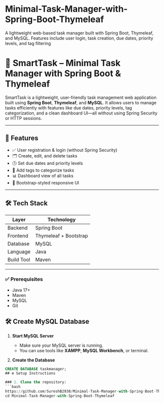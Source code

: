 # Minimal-Task-Manager-with-Spring-Boot-Thymeleaf
A lightweight web-based task manager built with Spring Boot, Thymeleaf, and MySQL. Features include user login, task creation, due dates, priority levels, and tag filtering

# 🧠 SmartTask – Minimal Task Manager with Spring Boot & Thymeleaf

SmartTask is a lightweight, user-friendly task management web application built using **Spring Boot**, **Thymeleaf**, and **MySQL**. It allows users to manage tasks efficiently with features like due dates, priority levels, tag categorization, and a clean dashboard UI—all without using Spring Security or HTTP sessions.

---

## 🚀 Features

- ✅ User registration & login (without Spring Security)
- 🗂️ Create, edit, and delete tasks
- 🕒 Set due dates and priority levels
- 🔖 Add tags to categorize tasks
- 📊 Dashboard view of all tasks
- 🎨 Bootstrap-styled responsive UI

---

## 🛠️ Tech Stack

| Layer        | Technology           |
|--------------|----------------------|
| Backend      | Spring Boot          |
| Frontend     | Thymeleaf + Bootstrap |
| Database     | MySQL                |
| Language     | Java                 |
| Build Tool   | Maven                |

---
### ✅ Prerequisites

- Java 17+
- Maven
- MySQL
- Git

## 🛠 Create MySQL Database

1. **Start MySQL Server**  
   - Make sure your MySQL server is running.  
   - You can use tools like **XAMPP**, **MySQL Workbench**, or terminal.

2. **Create the Database**

```sql
CREATE DATABASE taskmanager;
## ⚙️ Setup Instructions

### 1. Clone the repository:
```bash
https://github.com/SureshB2938/Minimal-Task-Manager-with-Spring-Boot-Thymeleaf
cd Minimal-Task-Manager-with-Spring-Boot-Thymeleaf


